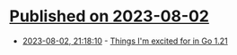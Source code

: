 # [Published on 2023-08-02](index.md)

* [2023-08-02, 21:18:10](https://lobste.rs/s/znxfrr/things_i_m_excited_for_go_1_21) - [Things I'm excited for in Go 1.21](https://www.sethvargo.com/things-im-excited-for-in-go-1-21/)
